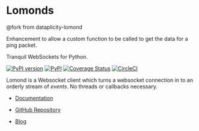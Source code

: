 # Lomonds

@fork from dataplicity-lomond

Enhancement to allow a custom function to be called to get the data for a ping packet.

Tranquil WebSockets for Python.

[![PyPI version](https://badge.fury.io/py/lomond.svg)](https://pypi.org/project/lomond/)
[![PyPI](https://img.shields.io/pypi/pyversions/lomond.svg)](https://pypi.org/project/lomond/)
[![Coverage Status](https://coveralls.io/repos/github/wildfoundry/dataplicity-lomond/badge.svg?branch=master)](https://coveralls.io/github/wildfoundry/dataplicity-lomond?branch=master)
[![CircleCI](https://circleci.com/gh/wildfoundry/dataplicity-lomond/tree/master.svg?style=svg)](https://circleci.com/gh/wildfoundry/dataplicity-lomond/tree/master)

Lomond is a Websocket client which turns a websocket connection in to
an orderly stream of _events_. No threads or callbacks necessary.

- [Documentation](https://lomond.readthedocs.io/)

- [GitHub Repository](https://github.com/wildfoundry/dataplicity-lomond)

- [Blog](https://www.willmcgugan.com/search/?s=lomond)



